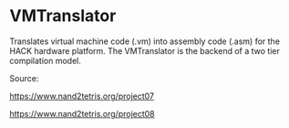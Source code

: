 # VMTranslator

Translates virtual machine code (.vm) into assembly code (.asm) for the HACK hardware platform.
The VMTranslator is the backend of a two tier compilation model.


Source:

https://www.nand2tetris.org/project07

https://www.nand2tetris.org/project08
